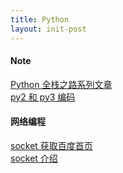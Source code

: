 ```yaml
---
title: Python
layout: init-post
---
```


#### Note
[Python 全栈之路系列文章]({{site.baseurl}}/2017/08/09/Python_Full_Stack)  
[py2 和 py3 编码]({{site.baseurl}}/2017/06/25/py2-py3-code)

#### 网络编程
[socket 获取百度首页]({{site.baseurl}}/2017/05/20/socket-obtain-baidu)  
[socket 介绍]({{site.baseurl}}/2017/06/20/socket-basics)   